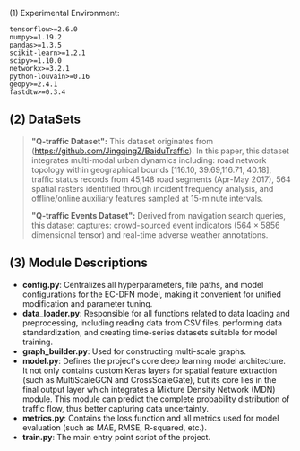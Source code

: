 (1) Experimental Environment:

```
tensorflow>=2.6.0
numpy>=1.19.2
pandas>=1.3.5
scikit-learn>=1.2.1
scipy>=1.10.0
networkx>=3.2.1
python-louvain>=0.16
geopy>=2.4.1
fastdtw>=0.3.4

```

## (2) DataSets

> **"Q-traffic Dataset":**
> This dataset originates from (https://github.com/JingqingZ/BaiduTraffic). In this paper, this dataset integrates multi-modal urban dynamics including: road network topology within geographical bounds [116.10, 39.69,116.71, 40.18], traffic status records from 45,148 road segments (Apr-May 2017), 564 spatial rasters identified through incident frequency analysis, and offline/online auxiliary features sampled at 15-minute intervals.
>
> **"Q-traffic Events Dataset":**
> Derived from navigation search queries, this dataset captures: crowd-sourced event indicators (564 × 5856 dimensional tensor) and real-time adverse weather annotations.

## (3) Module Descriptions

* **config.py**: Centralizes all hyperparameters, file paths, and model configurations for the EC-DFN model, making it convenient for unified modification and parameter tuning.
* **data_loader.py**: Responsible for all functions related to data loading and preprocessing, including reading data from CSV files, performing data standardization, and creating time-series datasets suitable for model training.
* **graph_builder.py**: Used for constructing multi-scale graphs.
* **model.py**: Defines the project's core deep learning model architecture. It not only contains custom Keras layers for spatial feature extraction (such as MultiScaleGCN and CrossScaleGate), but its core lies in the final output layer which integrates a Mixture Density Network (MDN) module. This module can predict the complete probability distribution of traffic flow, thus better capturing data uncertainty.
* **metrics.py**: Contains the loss function and all metrics used for model evaluation (such as MAE, RMSE, R-squared, etc.).
* **train.py**: The main entry point script of the project.
